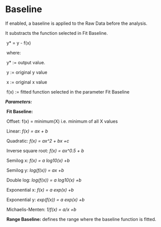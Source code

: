 # Baseline

If enabled, a baseline is applied to the Raw Data before the analysis. 

It substracts the function selected in Fit Baseline.

​				y* = y - f(x) 

​	where:

​			 y* := output value.

​			 y := original y value

​			x := original x value

​			f(x) :=  fitted function selected in the parameter Fit Baseline

***Parameters:***

​		**Fit Baseline:** 

​				Offset: f(x) = minimum(X)    i.e. minimum of all X values

​				Linear: *f(x) = ax + b*

​				Quadratic: *f(x) = ax^2 + bx +c*

​				Inverse square root: *f(x) = ax^0.5 + b*

​				Semilog x: *f(x) = a log10(x) +b*

​				Semilog y: *log(f(x)) = ax +b*

​				Double log: *log(f(x)) = a log10(x) +b*

​				Exponential x: *f(x) = a exp(x) +b*

​				Exponential y: *exp(f(x)) = a exp(x) +b*

​				Michaelis-Menten: *1/f(x) = a/x +b*

​		**Range Baseline:** defines the range where the baseline function is fitted.

​		